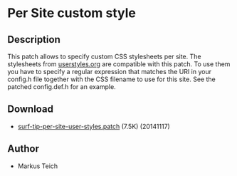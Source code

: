 Per Site custom style
=====================

Description
-----------

This patch allows to specify custom CSS stylesheets per site. The stylesheets
from [userstyles.org](https://userstyles.org/) are compatible with this patch.
To use them you have to specify a regular expression that matches the URI in
your config.h file together with the CSS filename to use for this site. See the
patched config.def.h for an example.

Download
--------

* [surf-tip-per-site-user-styles.patch](surf-tip-per-site-user-styles.patch) (7.5K) (20141117)

Author
------

* Markus Teich
